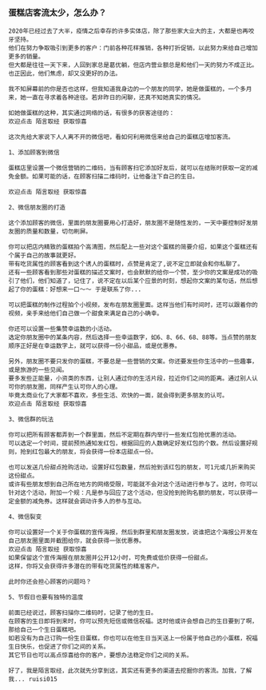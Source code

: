 ### 蛋糕店客流太少，怎么办？

    2020年已经过去了大半，疫情之后幸存的许多实体店，除了那些家大业大的主，大都是也再咬牙坚持。
    他们在努力争取吸引到更多的客户：门前各种花样推销，各种打折促销，以此努力来给自己增加更多的销量。
    但大都是往往一天下来，人回到家总是葛优躺，但店内营业额总是和他们一天的努力不成正比。
    也正因此，他们焦虑，却又没更好的办法。

    我不知屏幕前的你是否也这样，但我知道我身边的一个朋友的同学，她是做蛋糕的，一个多月来，她一直在寻求着各种途径。若非昨日的闲聊，还真不知她真实的情况。

    如她做蛋糕的这种，其实通过网络的话，有很多的获客途径的：
    欢迎点击 陌言取经 获取惊喜
    
    这次先给大家说下人人离不开的微信吧，看如何利用微信来给自己的蛋糕店增加客流。

    1、添加顾客到微信

    蛋糕店里设置一个微信营销的二维码，当有顾客扫它添加好友后，就可以在结账时获取一定的减免金额。如果可能的话，在顾客扫描二维码时，让他备注下自己的生日。

    欢迎点击 陌言取经 获取惊喜

    2、微信朋友圈的打造

    这个添加顾客的微信，里面的朋友圈要用心打造好，朋友圈不是随性发的，一天中要控制好发朋友圈的质量和数量，切勿刷屏。

    你可以把店内精致的蛋糕拍个高清图，然后配上一些对这个蛋糕的简要介绍，如果这个蛋糕还有个属于自己的故事就更好。
    带有吃货属性的顾客看到这个诱人的蛋糕时，点赞是肯定了,说不定立即就会和你私聊了。
    还有一些顾客看到那些对蛋糕的描述文案时，也会默默的给你一个赞，至少你的文案是成功的吸引了他们，他们知道了，记住了，说不定在以后某个应景的时刻，想起你文案的某句话，然后想起了你的蛋糕：好想来一口～～ 于是联系了你...
    
    可以把蛋糕的制作过程拍个小视频，发布在朋友圈里面。这样当他们有时间时，还可以跟着你的视频，亲手来给他们自己做一个甜食来满足自己的小确幸。

    你还可以设置一些集赞幸运数的小活动。
    选定你朋友圈中的某条内容，然后选择一些幸运数字，如6、8、66、68、88等。当点赞的朋友顺序正好是在幸运数字上，就可以获得一份小甜品，或是优惠券。

    另外，朋友圈不要只发你的蛋糕，不要总是一些营销的文案。你还要发些你生活中的一些趣事，或是旅游的一些见闻。
    要多发些正能量，小资类的东西，让别人通过你的生活片段，拉近你们之间的距离。通过别人认可你的朋友圈，同样产生认可你人的心理。
    毕竟太商业化了大家都不喜欢，多些生活、欢快的一面，就会得到更多朋友的认可。
    欢迎点击 陌言取经 获取惊喜

    3、微信群的玩法

    你可以把所有顾客都弄到一个群里面，然后不定期在群内举行一些发红包抢优惠的活动。
    可以选定一个时间，提前预热通知发红包，根据回应的人数确定好发红包的个数。然后设置好规则，抢到红包最大的朋友，将会获得一份本店甜点一份。

    也可以发送几份甜点抢购活动，设置好红包数量，然后抢到该红包的朋友，可1元或几折来购买这份甜点。
    或许有些朋友想到自己所在地方的网络受限，可能就不会对这个活动进行参与了。这时，你可以针对这个活动，附加一个规：凡是参与回应了这个活动，但没抢到抢购名额的朋友，可以获得一定金额的减免券。这样就会调动许多人的参与互动。

    4、微信裂变

    你可以设置好一个关于你蛋糕的宣传海报，然后到群里和朋友圈发放，说谁把这个海报公开发在自己朋友圈里面并截图给你，就会获得一张优惠券。
    欢迎点击 陌言取经 获取惊喜
    如果保留这个宣传海报在朋友圈并公开12小时，可免费或低价获得一份甜点。
    这样，你将又会获得许多潜在的带有吃货属性的精准客户。

    此时你还会担心顾客的问题吗？

    5、节假日也要有独特的温度

    前面已经说过，顾客扫描你二维码时，记录了他的生日。
    在顾客的生日即将到来时，你可以预先短信或微信祝福。这时他或许会想自己的生日要到了啊，那给自己一个生日蛋糕吧。
    如若没有为自己订购一份生日蛋糕，你也可以在他生日当天送上一份属于他自己的小蛋糕，祝福生日快乐，也促进了你们之间的关系。
    其它节日也可以高点惊喜给你的客户，要想办法稳定你们之间的关系。

    好了，我是陌言取经，此次就先分享到这，其实还有更多的渠道去挖掘你的客流。加我，了解我... ruisi015
    
   

